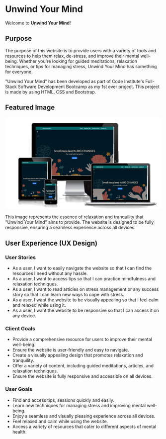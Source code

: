 # Unwind Your Mind

Welcome to **Unwind Your Mind**!

## Purpose

The purpose of this website is to provide users with a variety of tools and resources to help them relax, de-stress, and improve their mental well-being. Whether you're looking for guided meditations, relaxation techniques, or tips for managing stress, Unwind Your Mind has something for everyone.

"Unwind Your Mind" has been developed as part of Code Institute's Full-Stack Software Development Bootcamp as my 1st ever project. This project is made by using HTML, CSS and Bootstrap.

## Featured Image

![alt text](assets/images/responsive.png)

This image represents the essence of relaxation and tranquility that "Unwind Your Mind" aims to provide. The website is designed to be fully responsive, ensuring a seamless experience across all devices.

## User Experience (UX Design)

### User Stories

- As a user, I want to easily navigate the website so that I can find the resources I need without any hassle.
- As a user, I want to access tips so that I can practice mindfulness and relaxation techniques.
- As a user, I want to read articles on stress management or any success story so that I can learn new ways to cope with stress.
- As a user, I want the website to be visually appealing so that I feel calm and relaxed while using it.
- As a user, I want the website to be responsive so that I can access it on any device.

### Client Goals

- Provide a comprehensive resource for users to improve their mental well-being.
- Ensure the website is user-friendly and easy to navigate.
- Create a visually appealing design that promotes relaxation and tranquility.
- Offer a variety of content, including guided meditations, articles, and relaxation techniques.
- Ensure the website is fully responsive and accessible on all devices.

### User Goals

- Find and access tips, sessions quickly and easily.
- Learn new techniques for managing stress and improving mental well-being.
- Enjoy a seamless and visually pleasing experience across all devices.
- Feel relaxed and calm while using the website.
- Access a variety of resources that cater to different aspects of mental health.